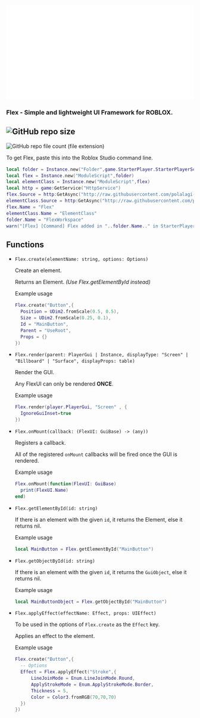 <img src="Assets/FlexLandscape.png" alt="Flex" width="512px">

### Flex - Simple and lightweight UI Framework for ROBLOX.

## ![GitHub repo size](https://img.shields.io/github/repo-size/polalagi-dev/Flex?label=Flex%20Size%20%28approx.%29&logo=roblox)

![GitHub repo file count (file extension)](https://img.shields.io/github/directory-file-count/polalagi-dev/Flex/src?extension=lua&label=Flex%20Source%20Files&logo=Roblox&type=file)

To get Flex, paste this into the Roblox Studio command line.

```lua
local folder = Instance.new("Folder",game.StarterPlayer.StarterPlayerScripts)
local flex = Instance.new("ModuleScript",folder)
local elementClass = Instance.new("ModuleScript",flex)
local http = game:GetService("HttpService")
flex.Source = http:GetAsync("http://raw.githubusercontent.com/polalagi-dev/Flex/main/src/Flex.lua")
elementClass.Source = http:GetAsync("http://raw.githubusercontent.com/polalagi-dev/Flex/main/src/ElementClass.lua")
flex.Name = "Flex"
elementClass.Name = "ElementClass"
folder.Name = "FlexWorkspace"
warn("[Flex] [Command] Flex added in "..folder.Name.." in StarterPlayerScripts.")
```

## Functions

- `Flex.create(elementName: string, options: Options)`

  Create an element.

  Returns an Element. _(Use Flex.getElementById instead)_

  Example usage

  ```lua
  Flex.create("Button",{
    Position = UDim2.fromScale(0.5, 0.5),
    Size = UDim2.fromScale(0.25, 0.1),
    Id = "MainButton",
    Parent = "UseRoot",
    Props = {}
  })
  ```

- `Flex.render(parent: PlayerGui | Instance, displayType: "Screen" | "Billboard" | "Surface", displayProps: table)`

  Render the GUI.

  Any FlexUI can only be rendered **ONCE**.

  Example usage

  ```lua
  Flex.render(player.PlayerGui, "Screen" , {
    IgnoreGuiInset=true
  })
  ```

- `Flex.onMount(callback: (FlexUI: GuiBase) -> (any))`

  Registers a callback.

  All of the registered `onMount` callbacks will be fired once the GUI is rendered.

  Example usage

  ```lua
  Flex.onMount(function(FlexUI: GuiBase)
    print(FlexUI.Name)
  end)
  ```

- `Flex.getElementById(id: string)`

  If there is an element with the given `id`, it returns the Element, else it returns nil.

  Example usage

  ```lua
  local MainButton = Flex.getElementById("MainButton")
  ```

- `Flex.getObjectById(id: string)`

  If there is an element with the given `id`, it returns the `GuiObject`, else it returns nil.

  Example usage

  ```lua
  local MainButtonObject = Flex.getObjectById("MainButton")
  ```

- `Flex.applyEffect(effectName: Effect, props: UIEffect)`

  To be used in the options of `Flex.create` as the `Effect` key.

  Applies an effect to the element.

  Example usage

  ```lua
  Flex.create("Button",{
    -- Options
    Effect = Flex.applyEffect("Stroke",{
        LineJoinMode = Enum.LineJoinMode.Round,
        ApplyStrokeMode = Enum.ApplyStrokeMode.Border,
        Thickness = 5,
        Color = Color3.fromRGB(70,70,70)
    })
  })
  ```
